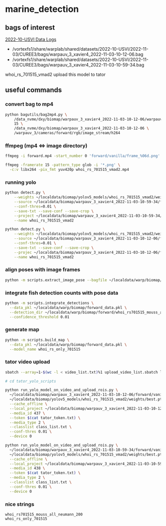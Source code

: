 # marine_detection


## bags of interest
[2022-10-USVI Data Logs](https://docs.google.com/spreadsheets/d/1h3gqMo6qbuo2wdldPzKdIfek9tsK62DqrL3CMTWyFxk/edit#gid=616306361)
* /vortexfs1/share/warplab/shared/datasets/2022-10-USVI/2022-11-03/CUREE3/bags/warpauv_3_xavier4_2022-11-03-10-12-06.bag
* /vortexfs1/share/warplab/shared/datasets/2022-10-USVI/2022-11-03/CUREE3/bags/warpauv_3_xavier4_2022-11-03-10-59-34.bag

whoi_rs_701515_vmad2 upload this model to tator



## useful commands

### convert bag to mp4
```bash
python bagutils/bag2mp4.py \
    /data_nvme/dxy/biomap/warpauv_3_xavier4_2022-11-03-10-12-06/warpauv_3_xavier4_2022-11-03-10-12-06.bag \
    15 \
    /data_nvme/dxy/biomap/warpauv_3_xavier4_2022-11-03-10-12-06 \
    /warpauv_3/cameras/forward/rgb/image_stream/h264
```

### ffmpeg (mp4 <=> image directory)
```bash
ffmpeg -i forward.mp4 -start_number 0 'forward/vanilla/frame_%06d.png'
```

```bash
ffmpeg -framerate 15 -pattern_type glob -i '*.png' \
  -c:v libx264 -pix_fmt yuv420p whoi_rs_701515_vmad2.mp4
```

### running yolo
```bash
python detect.py \
    --weights ~/localdata/biomap/yolov5_models/whoi_rs_701515_vmad2/weights/best.pt \
    --source ~/localdata/biomap/warpauv_3_xavier4_2022-11-03-10-59-34/forward/vanilla \
    --conf-thres=0.01 \
    --save-txt --save-conf --save-crop \
    --project ~/localdata/biomap/warpauv_3_xavier4_2022-11-03-10-59-34/forward/ \
    --name whoi_rs_701515_vmad2

python detect.py \
    --weights ~/localdata/biomap/yolov5_models/whoi_rs_701515_vmad2/weights/best.pt \
    --source ~/localdata/biomap/warpauv_3_xavier4_2022-11-03-10-12-06/forward/vanilla \
    --conf-thres=0.01 \
    --save-txt --save-conf --save-crop \
    --projec ~/localdata/biomap/warpauv_3_xavier4_2022-11-03-10-12-06/forward/ \
    --name whoi_rs_701515_vmad2
```

### align poses with image frames
```bash
python -m scripts.extract_image_pose --bagfile ~/localdata/warp/biomap/warpauv_2_xavier3_2022-11-02-09-55-23-metashape-odom.bag
```

### integrate fish detection counts with pose data
```bash
python -m scripts.integrate_detections \
  --data_pkl ~/localdata/warp/biomap/forward_data.pkl \
  --detection_dir ~/localdata/warp/biomap/forward/whoi_rs701515_mouss_all_neumann_200/labels \
  --confidence_threshold 0.01
```

### generate map
```bash
python -m scripts.build_map \
  --data_pkl ~/localdata/warp/biomap/forward_data.pkl \
  --model_name whoi_rs_only_701515
```

### tator video upload
```bash
sbatch --array=1-$(wc -l < video_list.txt)%1 upload_video_list.sbatch listfiles/video_list.txt
```

```bash
# cd tator_yolo_scripts

python run_yolo_model_on_video_and_upload_rois.py \
  ~/localdata/biomap/warpauv_3_xavier4_2022-11-03-10-12-06/forward/vanilla \
  ~/localdata/biomap/yolov5_models/whoi_rs_701515_vmad2/weights/best.pt \
  --cache_offline \
  --local_project ~/localdata/biomap/warpauv_3_xavier4_2022-11-03-10-12-06/forward/whoi_rs_701515_vmad2 \
  --media_id 437 \
  --token $(cat tator_token.txt) \
  --media_type 2 \
  --classlist class_list.txt \
  --conf-thres 0.01 \
  --device 0

python run_yolo_model_on_video_and_upload_rois.py \
  ~/localdata/biomap/warpauv_3_xavier4_2022-11-03-10-59-34/forward/vanilla \
  ~/localdata/biomap/yolov5_models/whoi_rs_701515_vmad2/weights/best.pt \
  --cache_offline \
  --local_project ~/localdata/biomap/warpauv_3_xavier4_2022-11-03-10-59-34/forward/whoi_rs_701515_vmad2 \
  --media_id 438 \
  --token $(cat tator_token.txt) \
  --media_type 2 \
  --classlist class_list.txt \
  --conf-thres 0.01 \
  --device 0

```



### nice strings
```
whoi_rs701515_mouss_all_neumann_200
whoi_rs_only_701515
```